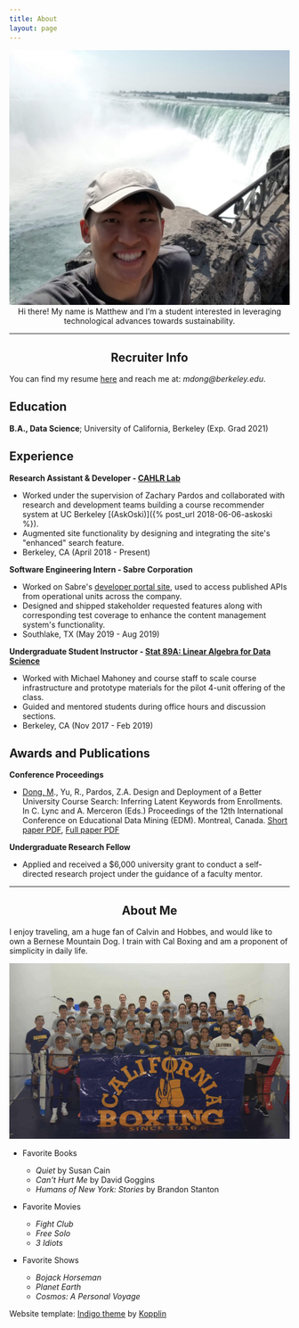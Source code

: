 ```yaml
---
title: About
layout: page
---
```


<!-- ![Profile Image]({{ site.url }}/{{ site.picture }}) -->

<img src="/assets/images/about-pic.jpg" style='height="10" width="10"'>
   
<center>  Hi there!  My name is Matthew and I’m a student interested in leveraging technological advances towards sustainability.  </center>

---

<center> <h2> Recruiter Info </h2> </center>

You can find my resume <a href='https://drive.google.com/file/d/1W_wS_XiCO7pd7t50DQrjujP90izDTwrD/view?usp=sharing'>here</a> and reach me at: _mdong@berkeley.edu_. 

Education
---------

**B.A., Data Science**; University of California, Berkeley (Exp. Grad 2021)

Experience 
----------

**Research Assistant & Developer - [CAHLR Lab](https://github.com/CAHLR)**

- Worked under the supervision of Zachary Pardos and collaborated with research and development teams building a course recommender system at UC Berkeley [(AskOski)]({% post_url 2018-06-06-askoski %}).
- Augmented site functionality by designing and integrating the site's "enhanced" search feature.
- Berkeley, CA (April 2018 - Present)

**Software Engineering Intern - Sabre Corporation**

- Worked on Sabre's [developer portal site](https://beta.developer.sabre.com), used to access published APIs from operational units across the company.
- Designed and shipped stakeholder requested features along with corresponding test coverage to enhance the content management system's functionality.
- Southlake, TX (May 2019 - Aug 2019)

**Undergraduate Student Instructor - [Stat 89A: Linear Algebra for Data Science]({{site.url}}/assets/files/stat89a_syllabus.pdf)**

- Worked with Michael Mahoney and course staff to scale course infrastructure and prototype materials for the pilot 4-unit offering of the class. 
- Guided and mentored students during office hours and discussion sections.
- Berkeley, CA (Nov 2017 - Feb 2019)
	
<!-- * [Projects]({{site.url}}/projects)	 -->
<!-- * DataKind -->
<!-- Global Policy Lab -->

Awards and Publications
----------

**Conference Proceedings**

- <u>Dong, M</u>., Yu, R., Pardos, Z.A. Design and Deployment of a Better University Course Search: Inferring Latent Keywords from Enrollments. In C. Lync and A. Merceron (Eds.) Proceedings of the 12th International Conference on Educational Data Mining (EDM). Montreal, Canada. [Short paper PDF]({{site.url}}/assets/files/EDM-paper.pdf), [Full paper PDF]({{site.url}}/assets/files/EC-TEL-paper.pdf)

**Undergraduate Research Fellow**

- Applied and received a $6,000 university grant to conduct a self-directed research project under the guidance of a faculty mentor. 

--- 

<center> <h2> About Me </h2> </center>

I enjoy traveling, am a huge fan of Calvin and Hobbes, and would like to own a Bernese Mountain Dog.  I train with Cal Boxing and am a proponent of simplicity in daily life.  

<img src="/assets/images/cal-boxing.jpg" class='bigger-image'>

- Favorite Books
	- _Quiet_ by Susan Cain 
	- _Can't Hurt Me_ by David Goggins 
	- _Humans of New York: Stories_ by Brandon Stanton

- Favorite Movies
	- _Fight Club_ 
	- _Free Solo_ 
	- _3 Idiots_ 

- Favorite Shows
	- _Bojack Horseman_  
	- _Planet Earth_	
	- _Cosmos: A Personal Voyage_ 

<p class="extra">
	Website template: 
    <a class="link" href="https://github.com/sergiokopplin/indigo">Indigo theme</a> by <a class="link" href="https://github.com/sergiokopplin/indigo">Kopplin</a>
</p>

<!-- ### Inspirational Figures
1. Susan Cain 
1. Cal Newport 
1. David Goggins 
1. David Attenborough  -->
